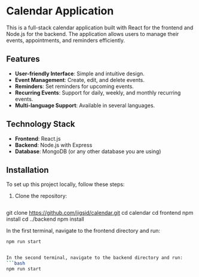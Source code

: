# Calendar Application

This is a full-stack calendar application built with React for the frontend and Node.js for the backend. The application allows users to manage their events, appointments, and reminders efficiently.

## Features

- **User-friendly Interface**: Simple and intuitive design.
- **Event Management**: Create, edit, and delete events.
- **Reminders**: Set reminders for upcoming events.
- **Recurring Events**: Support for daily, weekly, and monthly recurring events.
- **Multi-language Support**: Available in several languages.

## Technology Stack

- **Frontend**: React.js
- **Backend**: Node.js with Express
- **Database**: MongoDB (or any other database you are using)

## Installation

To set up this project locally, follow these steps:

1. Clone the repository:
   ```bash
  git clone https://github.com/jigsid/calendar.git
  cd calendar
  cd frontend
  npm install
  cd ../backend
  npm install

In the first terminal, navigate to the frontend directory and run:
```bash
npm run start


In the second terminal, navigate to the backend directory and run:
```bash
npm run start
